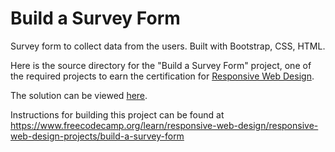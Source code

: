 # Build a Survey Form

Survey form to collect data from the users. Built with Bootstrap, CSS, HTML.

Here is the source directory for the "Build a Survey Form" project, one of the required projects to earn the certification for [Responsive Web Design](https://www.freecodecamp.org/learn/responsive-web-design/).

The solution can be viewed [here](https://hsumona.github.io/freecodecamp/responsive-web-design/survey-form/index.html).

Instructions for building this project can be found at https://www.freecodecamp.org/learn/responsive-web-design/responsive-web-design-projects/build-a-survey-form
